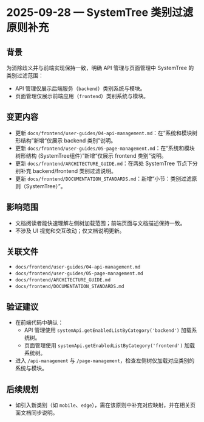 # 2025-09-28 — SystemTree 类别过滤原则补充

## 背景
为消除歧义并与前端实现保持一致，明确 API 管理与页面管理中 SystemTree 的类别过滤范围：
- API 管理仅展示后端服务（`backend`）类别系统与模块。
- 页面管理仅展示前端应用（`frontend`）类别系统与模块。

## 变更内容
- 更新 `docs/frontend/user-guides/04-api-management.md`：在“系统和模块树形结构”新增“仅展示 backend 类别”说明。
- 更新 `docs/frontend/user-guides/05-page-management.md`：在“系统和模块树形结构 (SystemTree组件)”新增“仅展示 frontend 类别”说明。
- 更新 `docs/frontend/ARCHITECTURE_GUIDE.md`：在两处 SystemTree 节点下分别补充 backend/frontend 类别过滤说明。
- 更新 `docs/frontend/DOCUMENTATION_STANDARDS.md`：新增“小节：类别过滤原则（SystemTree）”。

## 影响范围
- 文档阅读者能快速理解左侧树加载范围；前端页面与文档描述保持一致。
- 不涉及 UI 视觉和交互改动；仅文档说明更新。

## 关联文件
- `docs/frontend/user-guides/04-api-management.md`
- `docs/frontend/user-guides/05-page-management.md`
- `docs/frontend/ARCHITECTURE_GUIDE.md`
- `docs/frontend/DOCUMENTATION_STANDARDS.md`

## 验证建议
- 在前端代码中确认：
  - API 管理使用 `systemApi.getEnabledListByCategory('backend')` 加载系统树。
  - 页面管理使用 `systemApi.getEnabledListByCategory('frontend')` 加载系统树。
- 进入 `/api-management` 与 `/page-management`，检查左侧树仅加载对应类别的系统与模块。

## 后续规划
- 如引入新类别（如 `mobile`、`edge`），需在该原则中补充对应映射，并在相关页面文档同步说明。